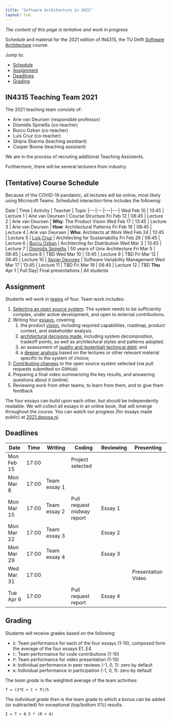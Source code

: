 ```yaml
---
title: "Software Architecture in 2021"
layout: tud
---
```


_The content of this page is tentative and work in progress_

Schedule and material for the 2021 edition of IN4315, the TU Delft [Software Architecture](../index.html) course.

Jump to:

- [Schedule](#schedule)
- [Assignment](#assignment)
- [Deadlines](#deadlines)
- [Grading](#grading)


## IN4315 Teaching Team 2021

The 2021 teaching team consists of:

- Arie van Deursen (responsible professor)
- Diomidis Spinellis (co-teacher)
- Burcu Ozkan (co-teacher)
- Luís Cruz (co-teacher)
- Shipra Sharma (teaching assistant)
- Casper Boone (teaching assistant)


We are in the process of recruting additional Teaching Assistents.

<!--

- Casper Boone (Teaching assistent)
- Xavier Devroey (co-teacher, variability)
- Marco Di Biase (co-teacher, quality)
- Ayushi Rastogi (co-teacher, social aspects)

-->

Furthermore, there will be several lecturers from industry.


<a id="schedule"></a>

## (Tentative) Course Schedule

Because of the COVID-19 pandamic, all lectures will be online, most likely using Microsoft Teams.
Scheduled interaction time includes the following:


Date | Time | Activity | Teacher | Topic
|---|---|---|---|
Wed Feb 10 | 13:45 | Lecture 1 | Arie van Deursen         | Course Structure
Fri Feb 12 | 08:45 | Lecture 2 | Arie van Deursen         | **Why**: The Product Vision
Wed Feb 17 | 13:45 | Lecture 3 | Arie van Deursen         | **How**: Architectural Patterns
Fri Feb 19 | 08:45 | Lecture 4 | Arie van Deursen         | **Who**: Architects at Work
Wed Feb 24 | 13:45 | Lecture 5 | [Luís Cruz][luis]        | Architecting for Sustainability
Fri Feb 26 | 08:45 | Lecture 6 | [Burcu Ozkan][burcu]     | Architecting for Distribution
Wed Mar 3  | 13:45 | Lecture 7 | [Diomidis Spinellis][diomidis] | 50 years of Unix Architecture
Fri Mar 5  | 08:45 | Lecture 8 | TBD <!-- Adyen? -->
Wed Mar 10 | 13:45 | Lecture 9 | TBD <!-- ING? -->
Fri Mar 12 | 08:45 | Lecture 10 | [Xavier Devroey][xavier] | Software Variability Management
Wed Mar 17 | 13:45 | Lecture 11 | TBD <!-- Picnic? -->
Fri Mar 19 | 08:45 | Lecture 12 | TBD
**Thu** Apr 1 | Full Day| Final presentations | All students

[xavier]: http://xdevroey.be/
[luis]: https://luiscruz.github.io/
[burcu]: https://burcuku.github.io/home/
[diomidis]: https://en.wikipedia.org/wiki/Diomidis_Spinellis


## Assignment

Students will work in [teams](assignment.html#team-formation) of four.
Team work includes:

1. [Selecting an open source system](assignment.html#picking): The system needs to be sufficiently complex, under active development, and open to external contributions.
2. Writing four [essays](assignment.html#essays), covering
    1. the product [vision](assignment.html#vision), including required capabilities, roadmap, product context, and stakeholder analysis.
    2. [architectural decisions made](assignment.html#architecture), including system decomposition, tradeoff points, as well as architectural styles and patterns adopted.
    3. an assessment of [quality and (potential) technical debt](assignment.html#quality); and
    4. a [deeper analysis](assignment.html#deepening) based on the lectures or other relevant material specific to the system of choice;
3. [Contributing changes](assignment.html#contributions) to the open source system selected (via pull requests submitted on GitHub)
4. Preparing a final video summarizing the key results, and answering questions about it (online).
5. Reviewing work from other teams, to learn from them, and to give them feedback

The four essays can build upon each other, but should be independently readable.
We will collect all essays in an online book, that will emerge throughout the course.
You can watch our progress (for essays made public) at [2021.desosa.nl][desosa2021].

[desosa2021]: https://2021.desosa.nl



## Deadlines

Date       | Time  | Writing      | Coding                    | Reviewing | Presenting
|---|---|---|---|---|---|
Mon Feb 15 | 17:00 |              | Project selected          |           |
Mon Mar 8  | 17:00 | Team essay 1 |                           |           |
Mon Mar 15 | 17:00 | Team essay 2 | Pull request midway report| Essay 1   |
Mon Mar 22 | 17:00 | Team essay 3 |                           | Essay 2   |
Mon Mar 29 | 17:00 | Team essay 4 |                           | Essay 3   |
Wed Mar 31 | 17:00 |              |                           |           | Presentation Video
Tue Apr 6  | 17:00 |              | Pull request report       | Essay 4   |


## Grading

Students will receive grades based on the following:

- `E`: Team performance for each of the four essays (1-10), composed form the average of the four essays E1..E4.
- `C`: Team performance for code contributions (1-10)
- `P`: Team performance for video presentation (1-10)
- `R`: Individual performance in peer reviews (-1, 0, 1): zero by default
- `A`: Individual performance in participation (-1, 0, 1): zero by default

The _team grade_ is the weighted average of the team activities:

    T = (3*E + C + P)/5

The _individual grade_ then is the team grade to which a bonus can be added (or subtracted) for exceptional (top/bottom X%) results.

	I = T + 0.5 * (R + A)

